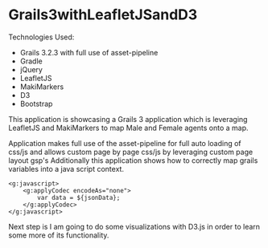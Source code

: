 # Grails3withLeafletJSandD3

Technologies Used:
 - Grails 3.2.3 with full use of asset-pipeline
 - Gradle
 - jQuery
 - LeafletJS
 - MakiMarkers
 - D3
 - Bootstrap

This application is showcasing a Grails 3 application which is leveraging LeafletJS and MakiMarkers to map Male and Female agents onto a map. 

Application makes full use of the asset-pipeline for full auto loading of css/js and allows custom page by page css/js 
by leveraging custom page layout gsp's Additionally this application shows how to correctly map grails variables into a 
java script context.
```
<g:javascript>
    <g:applyCodec encodeAs="none">
        var data = ${jsonData};
    </g:applyCodec>
</g:javascript>
```
Next step is I am going to do some visualizations with D3.js in order to learn some more of its functionality.
